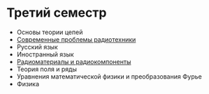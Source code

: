 # Третий семестр

* Основы теории цепей
* [Современные проблемы радиотехники ](https://github.com/khosta77/MPRE)
* Русский язык
* Иностранный язык
* [Радиоматериалы и радиокомпоненты](https://github.com/khosta77/RMRC)
* Теория поля и ряды
* Уравнения математической физики и преобразования Фурье
* Физика
